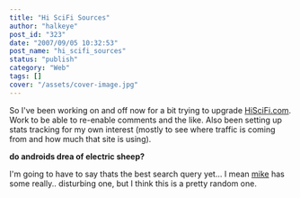 ```yaml
---
title: "Hi SciFi Sources"
author: "halkeye"
post_id: "323"
date: "2007/09/05 10:32:53"
post_name: "hi_scifi_sources"
status: "publish"
category: "Web"
tags: []
cover: "/assets/cover-image.jpg"
---
```


So I've been working on and off now for a bit trying to upgrade [HiSciFi.com](https://www.hiscifi.com). Work to be able to re-enable comments and the like. Also been setting up stats tracking for my own interest (mostly to see where traffic is coming from and how much that site is using).

**do androids drea of electric sheep?**

I'm going to have to say thats the best search query yet... I mean [mike](https://www.slurrey.com) has some really.. disturbing one, but I think this is a pretty random one.
